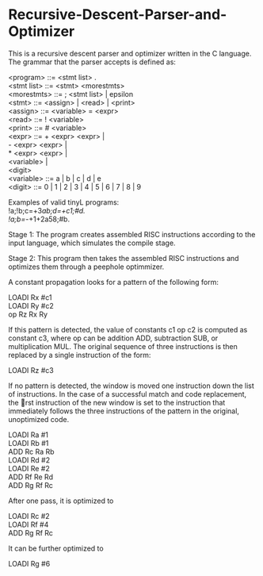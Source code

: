 # Recursive-Descent-Parser-and-Optimizer
This is a recursive descent parser and optimizer written in the C language. The grammar that the parser accepts is defined as:


\<program> ::= \<stmt list> . <br>
\<stmt list> ::= \<stmt> \<morestmts><br>
\<morestmts> ::= ; \<stmt list> | epsilon <br>
\<stmt> ::= \<assign> | \<read> | \<print><br>
\<assign> ::= \<variable> = \<expr><br>
\<read> ::= ! \<variable><br>
\<print> ::= # \<variable><br>
\<expr> ::= + \<expr> \<expr> |<br>
\- \<expr> \<expr> |<br>
\* \<expr> \<expr> |<br>
\<variable> |<br>
\<digit><br>
\<variable> ::= a | b | c | d | e<br>
\<digit> ::= 0 | 1 | 2 | 3 | 4 | 5 | 6 | 7 | 8 | 9<br>

 
Examples of valid tinyL programs:<br>
!a;!b;c=+3*ab;d=+c1;#d. <br>
!a;b=-*+1+2a58;#b.<br>

Stage 1: The program creates assembled RISC instructions according to the input language, which simulates the compile stage. 

Stage 2: This program then takes the assembled RISC instructions and optimizes them through a peephole optimmizer. 

A constant propagation looks for a pattern of the following
form:

LOADI Rx #c1<br>
LOADI Ry #c2<br>
op Rz Rx Ry<br>

If this pattern is detected, the value of constants c1 op c2 is computed as constant c3,
where op can be addition ADD, subtraction SUB, or multiplication MUL. The original sequence
of three instructions is then replaced by a single instruction of the form:

LOADI Rz #c3<br>

If no pattern is detected, the window is moved one instruction down the list of instructions.
In the case of a successful match and code replacement, the rst instruction of the new window
is set to the instruction that immediately follows the three instructions of the pattern in the
original, unoptimized code.

LOADI Ra #1<br>
LOADI Rb #1<br>
ADD Rc Ra Rb<br>
LOADI Rd #2<br>
LOADI Re #2<br>
ADD Rf Re Rd<br>
ADD Rg Rf Rc<br>

After one pass, it is optimized to

LOADI Rc #2<br>
LOADI Rf #4<br>
ADD Rg Rf Rc<br>

It can be further optimized to

LOADI Rg #6<br>

